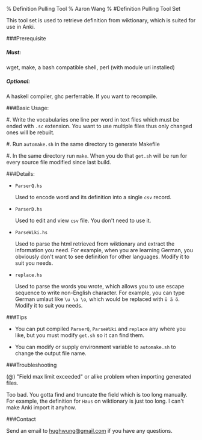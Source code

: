 % Definition Pulling Tool
% Aaron Wang 
%
#Definition Pulling Tool Set


This tool set is used to retrieve definition from wiktionary, which is suited for use in Anki.

###Prerequisite

#####      Must:

 wget, make, a bash compatible shell, perl (with module uri installed)

#####      Optional:

 A haskell compiler, ghc perferrable. If you want to recompile.

###Basic Usage:

#. Write the vocabularies one line per word in text files  which must be ended with `.sc` extension. 
You want to use multiple files thus only changed ones will be rebuilt.

#. Run `automake.sh` in the same directory to generate Makefile

#. In the same directory run `make`. When you do that `get.sh` will be run for every source file modified since last build.

###Details:

* `ParserQ.hs`

    Used to encode word and its definition into a single `csv` record.

* `ParserD.hs`

    Used to edit and view `csv` file. You don't need to use it.

* `ParseWiki.hs` 

    Used to parse the html retrieved from wiktionary and extract the information you need.
    For example, when you are learning German, you obviously don't want to see definition for other languages.
    Modify it to suit you needs.

* `replace.hs`   

    Used to parse the words you wrote, which allows you to use escape sequence to write non-English character.
    For example, you can type German umlaut like `\u \a \o`, which would be replaced with `ü ä ö`. 
    Modify it to suit you needs.

###Tips

* You can put compiled `ParserQ`, `ParseWiki` and `replace` any where you like, but you must modify `get.sh` so it can find them.

* You can modify or supply environment variable to `automake.sh` to change the output file name.

###Troubleshooting

(@) "Field max limit exceeded" or alike problem when importing generated files.

   Too bad. You gotta find and truncate the field which is too long manually. For example, the definition for `Haus` on wiktionary is just too long. I can't make Anki import it anyhow.

###Contact
    
   Send an email to <hughwung@gmail.com> if you have any questions.
